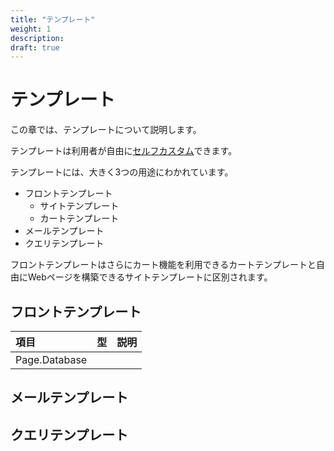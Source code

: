 ```yaml
---
title: "テンプレート"
weight: 1
description: 
draft: true
---
```


# テンプレート

この章では、テンプレートについて説明します。

テンプレートは利用者が自由に[セルフカスタム]できます。

テンプレートには、大きく3つの用途にわかれています。

* フロントテンプレート
  + サイトテンプレート
  + カートテンプレート
* メールテンプレート
* クエリテンプレート

フロントテンプレートはさらにカート機能を利用できるカートテンプレートと自由にWebページを構築できるサイトテンプレートに区別されます。

## フロントテンプレート

|項目|型|説明|
|:---|:---|:-----|
|Page.Database
## メールテンプレート

## クエリテンプレート






[セルフカスタム]: ../../features/customization/#セルフカスタム "セルフカスタム"
